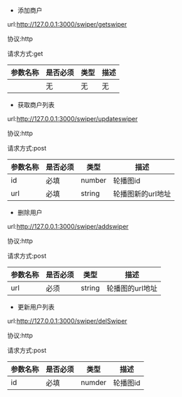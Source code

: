 
- 添加商户

url:http://127.0.0.1:3000/swiper/getswiper

协议:http

请求方式:get

|参数名称|是否必须|类型|描述|
|---|---|---|---|
||无|无|无|无|


- 获取商户列表

url:http://127.0.0.1:3000/swiper/updateswiper

协议:http

请求方式:post

|参数名称|是否必须|类型|描述|
|---|---|---|---|
|id|必填|number|轮播图id|
|url|必填|string|轮播图新的url地址|


- 删除用户

url:http://127.0.0.1:3000/swiper/addswiper

 协议:http

 请求方式:post

|参数名称|是否必须|类型|描述|
|---|---|---|---|
|url|必须|string|轮播图的url地址|

- 更新用户列表

url:http://127.0.0.1:3000/swiper/delSwiper

 协议:http

 请求方式:post

|参数名称|是否必须|类型|描述|
|---|---|---|---|
|id|必填|numder|轮播图id|
